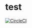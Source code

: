# test
[![CircleCI](https://circleci.com/gh/kjartanandersen/test.svg?style=svg)](https://circleci.com/gh/kjartanandersen/test)
